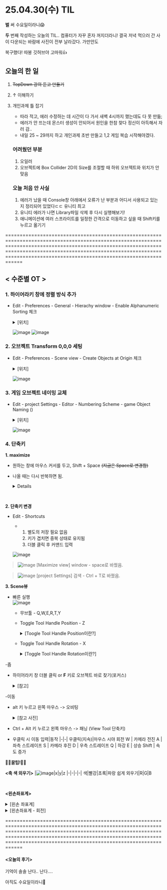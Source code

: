# 25.04.30(수) TIL
__벌__ 써 수요일이라니😱 <br>

__두__ 번째 작성하는 오늘의 TIL.. 컴퓨터가 자꾸 혼자 꺼지더라니! 결국 저녁 먹으러 간 사이 다운되는 바람에 사진이 전부 날라갔다. 가만안도 <br>

복구했다! 따봉 깃허브야 고마워👍

## 오늘의 한 일
1. ~~TopDown 강의 듣고 만들기~~
2. ↑ 이해하기
3. 개인과제 틀 잡기

   + 따라 적고, 에러 수정하는 데 시간이 다 가서 새벽 4시까지 했는데도 다 못 만듦;
   + 에러가 안 뜨는데 몬스터 생성이 안되어서 원인을 한참 찾다 정신이 아득해서 자러 감..
   + 내일 25 ~ 29까지 하고 개인과제 초반 만들고 1,2 게임 복습 시작해야겠다.

   ### 어려웠던 부분
   1. 오일러
   2. 오브젝트에 Box Collider 2D의 Size를 조절할 때 하위 오브젝트와 위치가 안 맞음

   ### 오늘 처음 안 사실
   1. 에러가 났을 때 Console창 아래에서 오류가 난 부분과 어디서 사용되고 있는 지 정리되어 있었다ㄷㄷ 유니티 최고
   2. 유니티 에러가 나면 Library파일 삭제 후 다시 실행해보기!
   3. 애니메이션에 여러 스프라이트를 일정한 간격으로 이동하고 싶을 때 Shift키를 누르고 옮기기

====================================================================================================================================================================================================================================================================================

## < 수준별 OT >
### 1. 하이어라키 창에 정렬 방식 추가
- Edit - Preferences - General - Hierachy window - Enable Alphanumeric Sorting 체크
  <details>
    <summary>[위치]</summary>
    
  ![image](https://github.com/user-attachments/assets/15e8fe6f-5bc7-469b-8515-239836386676)
  
  </details>
  
  ![image](https://github.com/user-attachments/assets/daa2221c-5c50-4085-a667-0a774a10b401) ![image](https://github.com/user-attachments/assets/72bf34b1-4ee3-4c6b-82c8-438ab172aee4)

### 2. 오브젝트 Transform 0,0,0 세팅
- Edit - Preferences - Scene view - Create Objects at Origin 체크
  <details>
    <summary>[위치]</summary>
  
  ![image](https://github.com/user-attachments/assets/8d108469-729b-4b84-870a-315dc853679a)
    
  </details>
  
  ![image](https://github.com/user-attachments/assets/762112e9-beef-4b56-8c37-01352d3fa95c)

### 3. 게임 오브젝트 네이밍 교체
- Edit - project Settings - Editor - Numbering Scheme - game Object Naming ()
  <details>
  <summary>[위치]</summary>
  
  ![image](https://github.com/user-attachments/assets/3f4074ec-50d7-4d1d-9e20-61a408231edd)
    
  </details>

  ![image](https://github.com/user-attachments/assets/54ebf5b9-3468-47a9-95b6-ad35b13a8fed)

  
### 4. 단축키

__1. maximize__
  - 원하는 창에 마우스 커서를 두고, Shift + Space ~~(지금은 Space로 변경함)~~
  - 나올 때는 다시 반복하면 됨.
    <details>
      <sumamry>[참고 사진]</sumamry>
      
      ![image](https://github.com/user-attachments/assets/b9fde20b-a72b-4634-8be4-7649de99aa6c)
    </details>
<br>

__2. 단축키 변경__
  - Edit - Shortcuts
     - 1. 별도의 저장 필요 없음
       2. 키가 겹치면 중복 상태로 유지됨
       3. 더블 클릭 후 커맨드 입력
      
      ![image](https://github.com/user-attachments/assets/a3c7aa98-f07a-4821-a88c-152521647df4)

  > ![image](https://github.com/user-attachments/assets/bc2a9c8a-f191-40db-99ef-b32fa259a9fc)
  > [Maximize view] window - space로 바꿨음.

  > ![image](https://github.com/user-attachments/assets/5343f715-57bf-45ef-b97f-a501378fc05e)
  > [project Settings] 검색 - Ctrl + T로 바꿨음.


__3. Scene뷰__
 - 빠른 실행 <br>
 ![image](https://github.com/user-attachments/assets/ae28a093-09f0-4d23-a515-20dbda6f0ef8)

    - 무브툴 - Q,W,E,R,T,Y
    - Toggle Tool Handle Position - Z
         <details>
            <summary>[Toogle Tool Handle Position이란?]</summary>
  
      ![image](https://github.com/user-attachments/assets/c1d02dbc-1c19-451d-a297-039bf6a02cfa)

      * 오브젝트의 중심 축을 Pivot과 Center 중에 선택할 수 있는데,
        기준|설명|예시|결론
         |-|-|-|-|
        pivot|선택한 오브젝트의 원래 피벗 위치 기준으로 핸들 표시|문 회전|각 오브젝트 고유의 기준점
        Center|선택된 오브젝트들의 중앙 위치 기준으로 핸들 표시|여러 오브젝트를 함께 이동|선택된 전체의 중앙

        __- Pivot으로 작업할 일이 많다!__
         </details>
         
       - Toggle Tool Handle Rotation - X
         <details>
            <summary>[Toggle Tool Handle Rotation이란?]</summary>
  
            ![image](https://github.com/user-attachments/assets/8415570a-8d5f-46ba-ac1d-d5e677dfceb7)
         * 회전 핸들의 좌표계를 Local과 Global 중에 선택할 수 있는데,
           기준|설명|특징|결론
           |-|-|-|-|
           Local|오브젝트 자체의 회전 기준축을 사용|회전된 오브젝트일수록 핸들이 기울어져 있음|오브젝트가 회전되어 있다면, 핸들도 그 회전된 방향을 따라감
           Global|월드 좌표계(World Space) 기준축 사용|항상 X, Y, Z 축이 고정되어 있음|오브젝트가 아무리 회전돼 있어도, 세계 좌표 기준(X/Y/Z) 으로 핸들이 표시

            글로벌 좌표계로 되어있으면 이동 시 헷갈릴 수 있음.
           __- Local로 작업할 일이 많다!__
         </details>


 -줌 <br>
   - 하이어라키 창 더블 클릭 or __F__ 키로 오브젝트 바로 찾기(포커스)
      <details>
         <summary>[참고]</summary>
            
     ![image](https://github.com/user-attachments/assets/87901933-dfc7-4be4-9172-ebc73056a4ab)
      </details>


 -이동 <br>
   - alt 키 누르고 왼쪽 마우스 -> 오비팅
     <details>
        <summary>[참고 사진]</summary>
        
     ![image](https://github.com/user-attachments/assets/df4cfdf1-2efd-456c-b1dc-61b5024d6c6b) <br>
        > 사진에는 마우스가 찍히지 않았는데, 마우스 포인터가 눈 모양으로 바뀌며 화면을 회전시킬 수 있다.

     </details>
     
   - Ctrl + Alt 키 누르고 왼쪽 마우스 -> 패닝 (View Tool 단축키)
     
   - 우클릭 시 이동
     입력|동작
     |-|-|
     우클릭(지속)|마우스 시야 회전
     W | 카메라 전진
     A | 좌측 스트레이프
     S | 카메라 후진
     D | 우측 스트레이프
     Q | 하강
     E | 상승
     Shift | 속도 증가

__🍯🍯꿀팁!🍯🍯__

__<축 색 외우기>__
|![image](https://github.com/user-attachments/assets/8ad619d2-41aa-4cc0-9dcf-858cba151384)|x|y|z
|-|-|-|-|
색|빨강|초록|파랑
쉽게 외우기|R|G|B

<br>

__<왼손좌표계>__
<details>
   <summary>[왼손 좌표계]</summary>
   
   ![image](https://github.com/user-attachments/assets/727ccfdb-d389-45b2-bc79-41aeae6d626a)
</details>

<details>
   <summary>[왼손좌표계 - 회전]</summary>
   왼손 엄지(기준 축)를 기준으로 손가락 방향이 +방향(시계방향), 반대방향이 -방향(시계반대방향)
   
![image](https://github.com/user-attachments/assets/6ae1f4b9-6cd6-46a8-b55b-eaf87a706b39)
</details>

====================================================================================================================================================================================================================================================================================
#### <오늘의 후기> <br>

기억이 솔솔 난다.. 난다....   

아직도 수요일이라니😬
